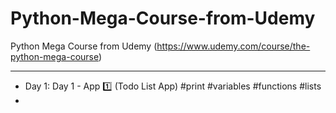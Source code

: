 # Python-Mega-Course-from-Udemy
Python Mega Course from Udemy (https://www.udemy.com/course/the-python-mega-course)
___

- Day 1: Day 1 -  App 1️⃣ (Todo List App)  #print #variables #functions #lists
- 
